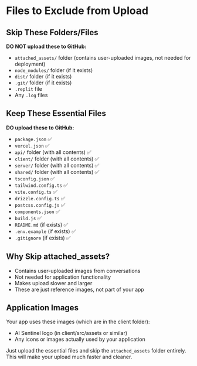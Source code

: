 # Files to Exclude from Upload

## Skip These Folders/Files
**DO NOT upload these to GitHub:**
- `attached_assets/` folder (contains user-uploaded images, not needed for deployment)
- `node_modules/` folder (if it exists)
- `dist/` folder (if it exists)
- `.git/` folder (if it exists)
- `.replit` file
- Any `.log` files

## Keep These Essential Files
**DO upload these to GitHub:**
- `package.json` ✅
- `vercel.json` ✅
- `api/` folder (with all contents) ✅
- `client/` folder (with all contents) ✅
- `server/` folder (with all contents) ✅
- `shared/` folder (with all contents) ✅
- `tsconfig.json` ✅
- `tailwind.config.ts` ✅
- `vite.config.ts` ✅
- `drizzle.config.ts` ✅
- `postcss.config.js` ✅
- `components.json` ✅
- `build.js` ✅
- `README.md` (if exists) ✅
- `.env.example` (if exists) ✅
- `.gitignore` (if exists) ✅

## Why Skip attached_assets?
- Contains user-uploaded images from conversations
- Not needed for application functionality
- Makes upload slower and larger
- These are just reference images, not part of your app

## Application Images
Your app uses these images (which are in the client folder):
- AI Sentinel logo (in client/src/assets or similar)
- Any icons or images actually used by your application

Just upload the essential files and skip the `attached_assets` folder entirely. This will make your upload much faster and cleaner.